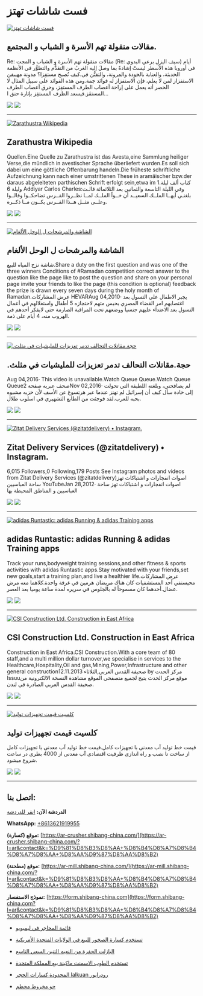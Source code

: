 # فست شاشات تهتز

<a href="https://swt.shibang-china.com/?l=ar&img&k=%D9%81%D8%B3%D8%AA+%D8%B4%D8%A7%D8%B4%D8%A7%D8%AA+%D8%AA%D9%87%D8%AA%D8%B2" target="_blank">![فست شاشات تهتز](http://static.shibang-china.com/all-800x300/276.jpg)</a>

## مقالات منقولة تهم الأسرة و الشباب و المجتمع.
Re: مقالات منقولة تهم الأسرة و الشباب و المجت (Re: سيف اليزل برعي البدوي) أيام في أوروبا هذه الأسطر ليستْ إشادةً بما وصلَ إليه الغربُ من التقدُّم والتطوُّر في الأنظمة الحديثة، والعناية بالجودة والمرونة، والتفنُّن في.كيف تُصبح مستفِزا؟ مدونة مهيبفن الاستفزاز لمن لا يعلم، فإن الاستفزاز له فوائد جمة.ومن هذه الفوائد على سبيل المثال لا الحصر أنه يعمل على إراحة أعصاب الطرف المستفِز، وحرق أعصاب الطرف المستفَز.فيسعد الطرف المستفِز بإثارة حنق ا…


<a href="https://whatsapp.shibangsoft.com/WhatsApp.php" target="_blank" title="WhatsApp">![](http://static.shibang-china.com/icon/whatsapp.png)</a> <a href="https://swt.shibang-china.com/?l=ar&icon&k=%D9%81%D8%B3%D8%AA+%D8%B4%D8%A7%D8%B4%D8%A7%D8%AA+%D8%AA%D9%87%D8%AA%D8%B2" target="_blank">![](http://static.shibang-china.com/icon/chat-ar.png)</a>

---

<a href="https://swt.shibang-china.com/?l=ar&img&k=%D9%81%D8%B3%D8%AA+%D8%B4%D8%A7%D8%B4%D8%A7%D8%AA+%D8%AA%D9%87%D8%AA%D8%B2" target="_blank">![Zarathustra Wikipedia](http://static.shibang-china.com/all-800x300/1034.jpg)</a>

## Zarathustra Wikipedia
Quellen.Eine Quelle zu Zarathustra ist das Avesta,eine Sammlung heiliger Verse,die mündlich in avestischer Sprache überliefert wurden.Es soll sich dabei um eine göttliche Offenbarung handeln.Die früheste schriftliche Aufzeichnung kann nach einer umstrittenen These in aramäischer bzw.der daraus abgeleiteten parthischen Schrift erfolgt sein,etwa im 1.كتاب ألف ليلة وليلة 6 Addiyar Carlos Charlesوفي الليلة التاسعة والثمانين بعد الثلاثمائة قالـت: بلغنـي أيهــا الملــك السعيــد أن خــواً الملــك لمــا نظــروا الفــرس تضاحكــوا وقالــوا وعلــى مثــل هــذا الفــرس يكــون مــا ذكــره.


<a href="https://whatsapp.shibangsoft.com/WhatsApp.php" target="_blank" title="WhatsApp">![](http://static.shibang-china.com/icon/whatsapp.png)</a> <a href="https://swt.shibang-china.com/?l=ar&icon&k=%D9%81%D8%B3%D8%AA+%D8%B4%D8%A7%D8%B4%D8%A7%D8%AA+%D8%AA%D9%87%D8%AA%D8%B2" target="_blank">![](http://static.shibang-china.com/icon/chat-ar.png)</a>

---

<a href="https://swt.shibang-china.com/?l=ar&img&k=%D9%81%D8%B3%D8%AA+%D8%B4%D8%A7%D8%B4%D8%A7%D8%AA+%D8%AA%D9%87%D8%AA%D8%B2" target="_blank">![الشاشة والمرشحات ل الوحل الألغام](http://static.shibang-china.com/all-800x300/106.jpg)</a>

## الشاشة والمرشحات ل الوحل الألغام
شاشة نزح المياه للبيع.Share a duty on the first question and was one of the three winners Conditions of #Ramadan competition correct answer to the question like the page like to post the question and share on your personal page invite your friends to like the page (this condition is optional) feedback the prize is drawn every seven days during the holy month of Ramadan.عرض المشاركات HEVARAug 04,2010· يجبر الاطفال على التسول بعد اغتصابهم امر القضاء المصري بحبس متهم لاحتجازه 5 أطفال واستغلالهم في أعمال التسول بعد الاعتداء عليهم جنسيا ووضعهم تحت المراقبة الصارمة حتى لايفكر أحدهم في الهروب منه، 4 أيام على ذمة.


<a href="https://whatsapp.shibangsoft.com/WhatsApp.php" target="_blank" title="WhatsApp">![](http://static.shibang-china.com/icon/whatsapp.png)</a> <a href="https://swt.shibang-china.com/?l=ar&icon&k=%D9%81%D8%B3%D8%AA+%D8%B4%D8%A7%D8%B4%D8%A7%D8%AA+%D8%AA%D9%87%D8%AA%D8%B2" target="_blank">![](http://static.shibang-china.com/icon/chat-ar.png)</a>

---

<a href="https://swt.shibang-china.com/?l=ar&img&k=%D9%81%D8%B3%D8%AA+%D8%B4%D8%A7%D8%B4%D8%A7%D8%AA+%D8%AA%D9%87%D8%AA%D8%B2" target="_blank">![‫حجة.مقاتلات التحالف تدمر تعزيزات للمليشيات في مثلث.](http://static.shibang-china.com/all-800x300/799.jpg)</a>

## ‫حجة.مقاتلات التحالف تدمر تعزيزات للمليشيات في مثلث.
Aug 04,2016· This video is unavailable.Watch Queue Queue.Watch Queue Queueصحف عبريه صفحة 2Nov 02,2016· لم يصافحني، وبلغته اللطيفة التي تحولت إلى حادة سأل كيف أن إسرائيل لم تهتز عندما عبر هرتسوغ عن الأسف لأن حزبه مشبوه بحبه للعرب.لقد فوجئت من الطابع التشهيري في اسلوب طلال.


<a href="https://whatsapp.shibangsoft.com/WhatsApp.php" target="_blank" title="WhatsApp">![](http://static.shibang-china.com/icon/whatsapp.png)</a> <a href="https://swt.shibang-china.com/?l=ar&icon&k=%D9%81%D8%B3%D8%AA+%D8%B4%D8%A7%D8%B4%D8%A7%D8%AA+%D8%AA%D9%87%D8%AA%D8%B2" target="_blank">![](http://static.shibang-china.com/icon/chat-ar.png)</a>

---

<a href="https://swt.shibang-china.com/?l=ar&img&k=%D9%81%D8%B3%D8%AA+%D8%B4%D8%A7%D8%B4%D8%A7%D8%AA+%D8%AA%D9%87%D8%AA%D8%B2" target="_blank">![Zitat Delivery Services (@zitatdelivery) • Instagram.](http://static.shibang-china.com/all-800x300/1.jpg)</a>

## Zitat Delivery Services (@zitatdelivery) • Instagram.
6,015 Followers,0 Following,179 Posts See Instagram photos and videos from Zitat Delivery Services (@zitatdelivery)‫اصوات انفجارات و اشتباكات تهز ساحة العباسيين‬‎ YouTubeJan 28,2012· اصوات انفجارات و اشتباكات تهز ساحة العباسيين و المناطق المحيطة بها


<a href="https://whatsapp.shibangsoft.com/WhatsApp.php" target="_blank" title="WhatsApp">![](http://static.shibang-china.com/icon/whatsapp.png)</a> <a href="https://swt.shibang-china.com/?l=ar&icon&k=%D9%81%D8%B3%D8%AA+%D8%B4%D8%A7%D8%B4%D8%A7%D8%AA+%D8%AA%D9%87%D8%AA%D8%B2" target="_blank">![](http://static.shibang-china.com/icon/chat-ar.png)</a>

---

<a href="https://swt.shibang-china.com/?l=ar&img&k=%D9%81%D8%B3%D8%AA+%D8%B4%D8%A7%D8%B4%D8%A7%D8%AA+%D8%AA%D9%87%D8%AA%D8%B2" target="_blank">![adidas Runtastic: adidas Running & adidas Training apps](http://static.shibang-china.com/all-800x300/1398.jpg)</a>

## adidas Runtastic: adidas Running & adidas Training apps
Track your runs,bodyweight training sessions,and other fitness & sports activities with adidas Runtastic apps.Stay motivated with your friends,set new goals,start a training plan,and live a healthier life.عرض المشاركات محيسنفي أحد المستشفيات كان هناك مريضان هرمين في غرفة واحدة.كلاهما معه مرض عضال.أحدهما كان مسموحاً له بالجلوس في سريره لمدة ساعة يوميا بعد العصر.


<a href="https://whatsapp.shibangsoft.com/WhatsApp.php" target="_blank" title="WhatsApp">![](http://static.shibang-china.com/icon/whatsapp.png)</a> <a href="https://swt.shibang-china.com/?l=ar&icon&k=%D9%81%D8%B3%D8%AA+%D8%B4%D8%A7%D8%B4%D8%A7%D8%AA+%D8%AA%D9%87%D8%AA%D8%B2" target="_blank">![](http://static.shibang-china.com/icon/chat-ar.png)</a>

---

<a href="https://swt.shibang-china.com/?l=ar&img&k=%D9%81%D8%B3%D8%AA+%D8%B4%D8%A7%D8%B4%D8%A7%D8%AA+%D8%AA%D9%87%D8%AA%D8%B2" target="_blank">![CSI Construction Ltd. Construction in East Africa](http://static.shibang-china.com/all-800x300/990.jpg)</a>

## CSI Construction Ltd. Construction in East Africa
Construction in East Africa.CSI Construction.With a core team of 80 staff,and a multi million dollar turnover,we specialise in services to the Healthcare,Hospitality,Oil and gas,Mining,Power,Infrastructure and other general constructionصحيفة القدس العربي,الثلاثاء 12.11.2013 by مركز الحدث Issuuموقع مركز الحدث يتيح لجميع متصفحي الموقع مشاهدة النسخة الالكترونية من صحيفة القدس العربي الصادرة في لندن.


<a href="https://whatsapp.shibangsoft.com/WhatsApp.php" target="_blank" title="WhatsApp">![](http://static.shibang-china.com/icon/whatsapp.png)</a> <a href="https://swt.shibang-china.com/?l=ar&icon&k=%D9%81%D8%B3%D8%AA+%D8%B4%D8%A7%D8%B4%D8%A7%D8%AA+%D8%AA%D9%87%D8%AA%D8%B2" target="_blank">![](http://static.shibang-china.com/icon/chat-ar.png)</a>

---

<a href="https://swt.shibang-china.com/?l=ar&img&k=%D9%81%D8%B3%D8%AA+%D8%B4%D8%A7%D8%B4%D8%A7%D8%AA+%D8%AA%D9%87%D8%AA%D8%B2" target="_blank">![کلسیت قیمت تجهیزات تولید](http://static.shibang-china.com/all-800x300/1029.jpg)</a>

## کلسیت قیمت تجهیزات تولید
قیمت خط تولید آب معدنی با تجهیزات کامل.قیمت خط تولید آب معدنی با تجهیزات کامل از ساخت تا نصب و راه اندازی ظرفیت اقتصادی آب معدنی از 4000 بطری در ساعت شروع میشود.

<a href="https://whatsapp.shibangsoft.com/WhatsApp.php" target="_blank" title="WhatsApp">![](http://static.shibang-china.com/icon/whatsapp.png)</a> <a href="https://swt.shibang-china.com/?l=ar&icon&k=%D9%81%D8%B3%D8%AA+%D8%B4%D8%A7%D8%B4%D8%A7%D8%AA+%D8%AA%D9%87%D8%AA%D8%B2" target="_blank">![](http://static.shibang-china.com/icon/chat-ar.png)</a>

---
## اتصل بنا:

**الدردشة الآن:** [انقر للدردشة](https://swt.shibang-china.com?l=ar&contact&k=%D9%81%D8%B3%D8%AA+%D8%B4%D8%A7%D8%B4%D8%A7%D8%AA+%D8%AA%D9%87%D8%AA%D8%B2)

**WhatsApp:**  [+8613621919955](https://whatsapp.shibangsoft.com/WhatsApp.php)

**موقع (كسارة):** [https://ar-crusher.shibang-china.com/](https://ar-crusher.shibang-china.com/?l=ar&contact&k=%D9%81%D8%B3%D8%AA+%D8%B4%D8%A7%D8%B4%D8%A7%D8%AA+%D8%AA%D9%87%D8%AA%D8%B2)

**موقع (مطحنة):** [https://ar-mill.shibang-china.com/](https://ar-mill.shibang-china.com/?l=ar&contact&k=%D9%81%D8%B3%D8%AA+%D8%B4%D8%A7%D8%B4%D8%A7%D8%AA+%D8%AA%D9%87%D8%AA%D8%B2)

**نموذج الاستفسار:** [https://form.shibang-china.com](https://form.shibang-china.com?l=ar&contact&k=%D9%81%D8%B3%D8%AA+%D8%B4%D8%A7%D8%B4%D8%A7%D8%AA+%D8%AA%D9%87%D8%AA%D8%B2)

* [قائمة المحاجر في ليمبوبو](../9/%D9%82%D8%A7%D8%A6%D9%85%D8%A9%20%D8%A7%D9%84%D9%85%D8%AD%D8%A7%D8%AC%D8%B1%20%D9%81%D9%8A%20%D9%84%D9%8A%D9%85%D8%A8%D9%88%D8%A8%D9%88.md)

* [تستخدم كسارة الصخور للبيع في الولايات المتحدة الأمريكية](../10/%D8%AA%D8%B3%D8%AA%D8%AE%D8%AF%D9%85%20%D9%83%D8%B3%D8%A7%D8%B1%D8%A9%20%D8%A7%D9%84%D8%B5%D8%AE%D9%88%D8%B1%20%D9%84%D9%84%D8%A8%D9%8A%D8%B9%20%D9%81%D9%8A%20%D8%A7%D9%84%D9%88%D9%84%D8%A7%D9%8A%D8%A7%D8%AA%20%D8%A7%D9%84%D9%85%D8%AA%D8%AD%D8%AF%D8%A9%20%D8%A7%D9%84%D8%A3%D9%85%D8%B1%D9%8A%D9%83%D9%8A%D8%A9.md)

* [البازلت الحفرة من النعيم التنين السعي التاسع](../8/%D8%A7%D9%84%D8%A8%D8%A7%D8%B2%D9%84%D8%AA%20%D8%A7%D9%84%D8%AD%D9%81%D8%B1%D8%A9%20%D9%85%D9%86%20%D8%A7%D9%84%D9%86%D8%B9%D9%8A%D9%85%20%D8%A7%D9%84%D8%AA%D9%86%D9%8A%D9%86%20%D8%A7%D9%84%D8%B3%D8%B9%D9%8A%20%D8%A7%D9%84%D8%AA%D8%A7%D8%B3%D8%B9.md)

* [تستخدم الطوب الاسمنت ماكينة بيع المملكة المتحدة](../10/%D8%AA%D8%B3%D8%AA%D8%AE%D8%AF%D9%85%20%D8%A7%D9%84%D8%B7%D9%88%D8%A8%20%D8%A7%D9%84%D8%A7%D8%B3%D9%85%D9%86%D8%AA%20%D9%85%D8%A7%D9%83%D9%8A%D9%86%D8%A9%20%D8%A8%D9%8A%D8%B9%20%D8%A7%D9%84%D9%85%D9%85%D9%84%D9%83%D8%A9%20%D8%A7%D9%84%D9%85%D8%AA%D8%AD%D8%AF%D8%A9.md)

* [المحدودة كسارات الحجر lalkuan رودرابور](../10/%D8%A7%D9%84%D9%85%D8%AD%D8%AF%D9%88%D8%AF%D8%A9%20%D9%83%D8%B3%D8%A7%D8%B1%D8%A7%D8%AA%20%D8%A7%D9%84%D8%AD%D8%AC%D8%B1%20lalkuan%20%D8%B1%D9%88%D8%AF%D8%B1%D8%A7%D8%A8%D9%88%D8%B1.md)

* [حو مخروط محطم](../10/%D8%AD%D9%88%20%D9%85%D8%AE%D8%B1%D9%88%D8%B7%20%D9%85%D8%AD%D8%B7%D9%85.md)
